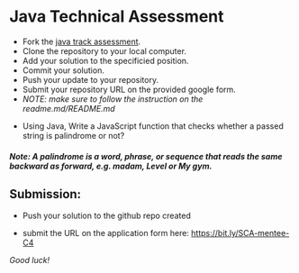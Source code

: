 # Java Technical Assessment  

* Fork the [java track assessment](https://github.com/she-code-africa/java-ta).
* Clone the repository to your local computer.
* Add your solution to the specificied position.
* Commit your solution.
* Push your update to your repository.
* Submit your repository URL on the provided google form.
* _NOTE: make sure to follow the instruction on the readme.md/README.md_

- Using Java, Write a JavaScript function that checks whether a passed string is palindrome or not?
#####   **Note:** A palindrome is a word, phrase, or sequence that reads the same backward as forward, e.g. madam, Level or My gym.

## Submission:

- Push your solution to the github repo created 

- submit the URL on the application form here: https://bit.ly/SCA-mentee-C4


*Good luck!*

